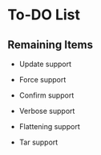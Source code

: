 # To-DO List

## Remaining Items

- Update support

- Force support

- Confirm support

- Verbose support

- Flattening support

- Tar support